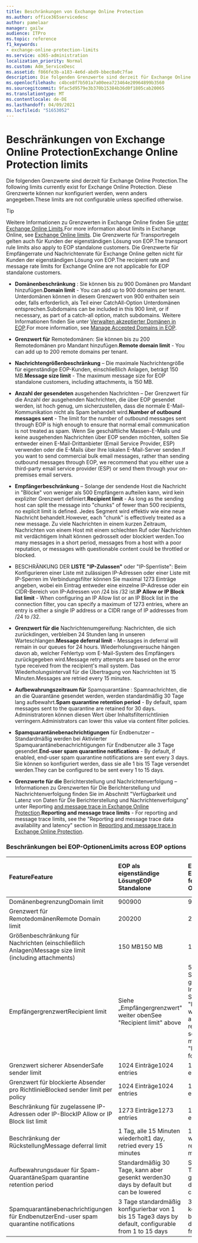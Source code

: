 ```yaml
---
title: Beschränkungen von Exchange Online Protection
ms.author: office365servicedesc
author: pamelaar
manager: gailw
audience: ITPro
ms.topic: reference
f1_keywords:
- exchange-online-protection-limits
ms.service: o365-administration
localization_priority: Normal
ms.custom: Adm_ServiceDesc
ms.assetid: f866fe3b-a183-4e6d-abd9-bbec0a0c7fae
description: Die folgenden Grenzwerte sind derzeit für Exchange Online Protection. Diese Grenzwerte können nur konfiguriert werden, wenn anders angegeben.
ms.openlocfilehash: c4bce8f7b501a7a00eea723464e20964899b3560
ms.sourcegitcommit: 9fac5d9579e3b370b15384b36d0f1805cab20065
ms.translationtype: MT
ms.contentlocale: de-DE
ms.lasthandoff: 04/09/2021
ms.locfileid: "51653052"
---
```

# <a name="exchange-online-protection-limits"></a><span data-ttu-id="fe0ba-104">Beschränkungen von Exchange Online Protection</span><span class="sxs-lookup"><span data-stu-id="fe0ba-104">Exchange Online Protection limits</span></span>

<span data-ttu-id="fe0ba-105">Die folgenden Grenzwerte sind derzeit für Exchange Online Protection.</span><span class="sxs-lookup"><span data-stu-id="fe0ba-105">The following limits currently exist for Exchange Online Protection.</span></span> <span data-ttu-id="fe0ba-106">Diese Grenzwerte können nur konfiguriert werden, wenn anders angegeben.</span><span class="sxs-lookup"><span data-stu-id="fe0ba-106">These limits are not configurable unless specified otherwise.</span></span> 
  
> [!TIP]
> <span data-ttu-id="fe0ba-107">Weitere Informationen zu Grenzwerten in Exchange Online finden Sie [unter Exchange Online Limits](../exchange-online-service-description/exchange-online-limits.md).</span><span class="sxs-lookup"><span data-stu-id="fe0ba-107">For more information about limits in Exchange Online, see [Exchange Online limits](../exchange-online-service-description/exchange-online-limits.md).</span></span> <span data-ttu-id="fe0ba-108">Die Grenzwerte für Transportregeln gelten auch für Kunden der eigenständigen Lösung von EOP.</span><span class="sxs-lookup"><span data-stu-id="fe0ba-108">The transport rule limits also apply to EOP standalone customers.</span></span> <span data-ttu-id="fe0ba-109">Die Grenzwerte für Empfängerrate und Nachrichtenrate für Exchange Online gelten nicht für Kunden der eigenständigen Lösung von EOP.</span><span class="sxs-lookup"><span data-stu-id="fe0ba-109">The recipient rate and message rate limits for Exchange Online are not applicable for EOP standalone customers.</span></span> 
  
- <span data-ttu-id="fe0ba-110">**Domänenbeschränkung** : Sie können bis zu 900 Domänen pro Mandant hinzufügen.</span><span class="sxs-lookup"><span data-stu-id="fe0ba-110">**Domain limit** - You can add up to 900 domains per tenant.</span></span> <span data-ttu-id="fe0ba-111">Unterdomänen können in diesem Grenzwert von 900 enthalten sein oder, falls erforderlich, als Teil einer CatchAll-Option Unterdomänen entsprechen.</span><span class="sxs-lookup"><span data-stu-id="fe0ba-111">Subdomains can be included in this 900 limit, or if necessary, as part of a catch-all option, match subdomains.</span></span> <span data-ttu-id="fe0ba-112">Weitere Informationen finden Sie unter [Verwalten akzeptierter Domänen in EOP](/microsoft-365/security/office-365-security/exchange-online-protection-overview).</span><span class="sxs-lookup"><span data-stu-id="fe0ba-112">For more information, see [Manage Accepted Domains in EOP](/microsoft-365/security/office-365-security/exchange-online-protection-overview).</span></span>

- <span data-ttu-id="fe0ba-113">**Grenzwert für** Remotedomänen: Sie können bis zu 200 Remotedomänen pro Mandant hinzufügen.</span><span class="sxs-lookup"><span data-stu-id="fe0ba-113">**Remote domain limit** - You can add up to 200 remote domains per tenant.</span></span>
    
- <span data-ttu-id="fe0ba-114">**Nachrichtengrößenbeschränkung** – Die maximale Nachrichtengröße für eigenständige EOP-Kunden, einschließlich Anlagen, beträgt 150 MB.</span><span class="sxs-lookup"><span data-stu-id="fe0ba-114">**Message size limit** - The maximum message size for EOP standalone customers, including attachments, is 150 MB.</span></span> 
    
- <span data-ttu-id="fe0ba-115">**Anzahl der gesendeten** ausgehenden Nachrichten – Der Grenzwert für die Anzahl der ausgehenden Nachrichten, die über EOP gesendet werden, ist hoch genug, um sicherzustellen, dass die normale E-Mail-Kommunikation nicht als Spam behandelt wird.</span><span class="sxs-lookup"><span data-stu-id="fe0ba-115">**Number of outbound messages sent** - The limit for the number of outbound messages sent through EOP is high enough to ensure that normal email communication is not treated as spam.</span></span> <span data-ttu-id="fe0ba-116">Wenn Sie geschäftliche Massen-E-Mails und keine ausgehenden Nachrichten über EOP senden möchten, sollten Sie entweder einen E-Mail-Drittanbieter (Email Service Provider, ESP) verwenden oder die E-Mails über Ihre lokalen E-Mail-Server senden.</span><span class="sxs-lookup"><span data-stu-id="fe0ba-116">If you want to send commercial bulk email messages, rather than sending outbound messages through EOP, we recommend that you either use a third-party email service provider (ESP) or send them through your on-premises email servers.</span></span> 
    
- <span data-ttu-id="fe0ba-117">**Empfängerbeschränkung** – Solange der sendende Host die Nachricht in "Blöcke" von weniger als 500 Empfängern aufteilen kann, wird kein expliziter Grenzwert definiert.</span><span class="sxs-lookup"><span data-stu-id="fe0ba-117">**Recipient limit** - As long as the sending host can split the message into "chunks" of fewer than 500 recipients, no explicit limit is defined.</span></span> <span data-ttu-id="fe0ba-118">Jedes Segment wird effektiv wie eine neue Nachricht behandelt.</span><span class="sxs-lookup"><span data-stu-id="fe0ba-118">However, each "chunk" is effectively treated as a new message.</span></span> <span data-ttu-id="fe0ba-119">Zu viele Nachrichten in einem kurzen Zeitraum, Nachrichten von einem Host mit einem schlechten Ruf oder Nachrichten mit verdächtigem Inhalt können gedrosselt oder blockiert werden.</span><span class="sxs-lookup"><span data-stu-id="fe0ba-119">Too many messages in a short period, messages from a host with a poor reputation, or messages with questionable content could be throttled or blocked.</span></span> 
    
- <span data-ttu-id="fe0ba-120">BESCHRÄNKUNG DER **LISTE "IP-Zulassen"** oder "IP-Sperrliste": Beim Konfigurieren einer Liste mit zulässigen IP-Adressen oder einer Liste mit IP-Sperren im Verbindungsfilter können Sie maximal 1273 Einträge angeben, wobei ein Eintrag entweder eine einzelne IP-Adresse oder ein CIDR-Bereich von IP-Adressen von /24 bis /32 ist.</span><span class="sxs-lookup"><span data-stu-id="fe0ba-120">**IP Allow or IP Block list limit** - When configuring an IP Allow list or an IP Block list in the connection filter, you can specify a maximum of 1273 entries, where an entry is either a single IP address or a CIDR range of IP addresses from /24 to /32.</span></span> 
    
- <span data-ttu-id="fe0ba-121">**Grenzwert für die** Nachrichtenumgereifung: Nachrichten, die sich zurückdingen, verbleiben 24 Stunden lang in unseren Warteschlangen.</span><span class="sxs-lookup"><span data-stu-id="fe0ba-121">**Message deferral limit** - Messages in deferral will remain in our queues for 24 hours.</span></span> <span data-ttu-id="fe0ba-122">Wiederholungsversuche hängen davon ab, welcher Fehlertyp vom E-Mail-System des Empfängers zurückgegeben wird.</span><span class="sxs-lookup"><span data-stu-id="fe0ba-122">Message retry attempts are based on the error type received from the recipient's mail system.</span></span> <span data-ttu-id="fe0ba-123">Das Wiederholungsintervall für die Übertragung von Nachrichten ist 15 Minuten.</span><span class="sxs-lookup"><span data-stu-id="fe0ba-123">Messages are retried every 15 minutes.</span></span> 
    
- <span data-ttu-id="fe0ba-124">**Aufbewahrungszeitraum für** Spamquarantäne : Spamnachrichten, die an die Quarantäne gesendet werden, werden standardmäßig 30 Tage lang aufbewahrt.</span><span class="sxs-lookup"><span data-stu-id="fe0ba-124">**Spam quarantine retention period** - By default, spam messages sent to the quarantine are retained for 30 days.</span></span> <span data-ttu-id="fe0ba-125">Administratoren können diesen Wert über Inhaltsfilterrichtlinien verringern.</span><span class="sxs-lookup"><span data-stu-id="fe0ba-125">Administrators can lower this value via content filter policies.</span></span> 
    
- <span data-ttu-id="fe0ba-126">**Spamquarantänebenachrichtigungen** für Endbenutzer – Standardmäßig werden bei Aktivierter Spamquarantänebenachrichtigungen für Endbenutzer alle 3 Tage gesendet.</span><span class="sxs-lookup"><span data-stu-id="fe0ba-126">**End-user spam quarantine notifications** - By default, if enabled, end-user spam quarantine notifications are sent every 3 days.</span></span> <span data-ttu-id="fe0ba-127">Sie können so konfiguriert werden, dass sie alle 1 bis 15 Tage versendet werden.</span><span class="sxs-lookup"><span data-stu-id="fe0ba-127">They can be configured to be sent every 1 to 15 days.</span></span> 
    
- <span data-ttu-id="fe0ba-128">**Grenzwerte für die** Berichterstellung und Nachrichtenverfolgung – Informationen zu Grenzwerten für Die Berichterstellung und Nachrichtenverfolgung finden Sie im Abschnitt "Verfügbarkeit und Latenz von Daten für Die Berichterstellung und Nachrichtenverfolgung" unter Reporting [and message trace in Exchange Online Protection](/microsoft-365/security/office-365-security/reporting-and-message-trace-in-exchange-online-protection).</span><span class="sxs-lookup"><span data-stu-id="fe0ba-128">**Reporting and message trace limits** - For reporting and message trace limits, see the "Reporting and message trace data availability and latency" section in [Reporting and message trace in Exchange Online Protection](/microsoft-365/security/office-365-security/reporting-and-message-trace-in-exchange-online-protection).</span></span>
    
### <a name="limits-across-eop-options"></a><span data-ttu-id="fe0ba-129">Beschränkungen bei EOP-Optionen</span><span class="sxs-lookup"><span data-stu-id="fe0ba-129">Limits across EOP options</span></span>

| <span data-ttu-id="fe0ba-130">Feature</span><span class="sxs-lookup"><span data-stu-id="fe0ba-130">Feature</span></span> | <span data-ttu-id="fe0ba-131">EOP als eigenständige Lösung</span><span class="sxs-lookup"><span data-stu-id="fe0ba-131">EOP Standalone</span></span> | <span data-ttu-id="fe0ba-132">EOP-Funktionen in Exchange Online</span><span class="sxs-lookup"><span data-stu-id="fe0ba-132">EOP features in Exchange Online</span></span> | <span data-ttu-id="fe0ba-133">Exchange Enterprise CAL mit Diensten</span><span class="sxs-lookup"><span data-stu-id="fe0ba-133">Exchange Enterprise CAL with Services</span></span> |
|:-----|:-----|:-----|:-----|
|<span data-ttu-id="fe0ba-134">Domänenbegrenzung</span><span class="sxs-lookup"><span data-stu-id="fe0ba-134">Domain limit</span></span>  <br/> |<span data-ttu-id="fe0ba-135">900</span><span class="sxs-lookup"><span data-stu-id="fe0ba-135">900</span></span>  <br/> |<span data-ttu-id="fe0ba-136">900</span><span class="sxs-lookup"><span data-stu-id="fe0ba-136">900</span></span>  <br/> |<span data-ttu-id="fe0ba-137">900</span><span class="sxs-lookup"><span data-stu-id="fe0ba-137">900</span></span>  <br/> |
|<span data-ttu-id="fe0ba-138">Grenzwert für Remotedomänen</span><span class="sxs-lookup"><span data-stu-id="fe0ba-138">Remote Domain limit</span></span>  <br/> |<span data-ttu-id="fe0ba-139">200</span><span class="sxs-lookup"><span data-stu-id="fe0ba-139">200</span></span>  <br/> |<span data-ttu-id="fe0ba-140">200</span><span class="sxs-lookup"><span data-stu-id="fe0ba-140">200</span></span>  <br/> |<span data-ttu-id="fe0ba-141">200</span><span class="sxs-lookup"><span data-stu-id="fe0ba-141">200</span></span>  <br/> |
|<span data-ttu-id="fe0ba-142">Größenbeschränkung für Nachrichten (einschließlich Anlagen)</span><span class="sxs-lookup"><span data-stu-id="fe0ba-142">Message size limit (including attachments)</span></span>  <br/> |<span data-ttu-id="fe0ba-143">150 MB</span><span class="sxs-lookup"><span data-stu-id="fe0ba-143">150 MB</span></span>  <br/> |<span data-ttu-id="fe0ba-144">150 MB</span><span class="sxs-lookup"><span data-stu-id="fe0ba-144">150 MB</span></span>  <br/> |<span data-ttu-id="fe0ba-145">150 MB</span><span class="sxs-lookup"><span data-stu-id="fe0ba-145">150 MB</span></span>  <br/> |
|<span data-ttu-id="fe0ba-146">Empfängergrenzwert</span><span class="sxs-lookup"><span data-stu-id="fe0ba-146">Recipient limit</span></span>  <br/> |<span data-ttu-id="fe0ba-147">Siehe „Empfängergrenzwert" weiter oben</span><span class="sxs-lookup"><span data-stu-id="fe0ba-147">See "Recipient limit" above</span></span>  <br/> |<span data-ttu-id="fe0ba-148">500 Empfänger beim Senden von einem gehosteten Postfach; Informationen finden Sie unter "Empfängergrenzwert" weiter oben bei anderen Szenarien</span><span class="sxs-lookup"><span data-stu-id="fe0ba-148">500 recipients when sending from a hosted mailbox; see "Recipient limit" above for other scenarios</span></span>  <br/> |<span data-ttu-id="fe0ba-149">Siehe „Empfängergrenzwert" weiter oben</span><span class="sxs-lookup"><span data-stu-id="fe0ba-149">See "Recipient limit" above</span></span>  <br/> |
|<span data-ttu-id="fe0ba-150">Grenzwert sicherer Absender</span><span class="sxs-lookup"><span data-stu-id="fe0ba-150">Safe sender limit</span></span>  <br/> |<span data-ttu-id="fe0ba-151">1024 Einträge</span><span class="sxs-lookup"><span data-stu-id="fe0ba-151">1024 entries</span></span>  <br/> |<span data-ttu-id="fe0ba-152">1024 Einträge</span><span class="sxs-lookup"><span data-stu-id="fe0ba-152">1024 entries</span></span>  <br/> ||
|<span data-ttu-id="fe0ba-153">Grenzwert für blockierte Absender pro Richtlinie</span><span class="sxs-lookup"><span data-stu-id="fe0ba-153">Blocked sender limit per policy</span></span>  <br/> |<span data-ttu-id="fe0ba-154">1024 Einträge</span><span class="sxs-lookup"><span data-stu-id="fe0ba-154">1024 entries</span></span>  <br/> |<span data-ttu-id="fe0ba-155">1024 Einträge</span><span class="sxs-lookup"><span data-stu-id="fe0ba-155">1024 entries</span></span>  <br/> ||
|<span data-ttu-id="fe0ba-156">Beschränkung für zugelassene IP-Adressen oder IP-Block</span><span class="sxs-lookup"><span data-stu-id="fe0ba-156">IP Allow or IP Block list limit</span></span>  <br/> |<span data-ttu-id="fe0ba-157">1273 Einträge</span><span class="sxs-lookup"><span data-stu-id="fe0ba-157">1273 entries</span></span>  <br/> |<span data-ttu-id="fe0ba-158">1273 Einträge</span><span class="sxs-lookup"><span data-stu-id="fe0ba-158">1273 entries</span></span>  <br/> |<span data-ttu-id="fe0ba-159">1273 Einträge</span><span class="sxs-lookup"><span data-stu-id="fe0ba-159">1273 entries</span></span>  <br/> |
|<span data-ttu-id="fe0ba-160">Beschränkung der Rückstellung</span><span class="sxs-lookup"><span data-stu-id="fe0ba-160">Message deferral limit</span></span>  <br/> |<span data-ttu-id="fe0ba-161">1 Tag, alle 15 Minuten wiederholt</span><span class="sxs-lookup"><span data-stu-id="fe0ba-161">1 day, retried every 15 minutes</span></span>  <br/> |<span data-ttu-id="fe0ba-162">1 Tag, alle 15 Minuten wiederholt</span><span class="sxs-lookup"><span data-stu-id="fe0ba-162">1 day, retried every 15 minutes</span></span>  <br/> |<span data-ttu-id="fe0ba-163">1 Tag, alle 15 Minuten wiederholt</span><span class="sxs-lookup"><span data-stu-id="fe0ba-163">1 day, retried every 15 minutes</span></span>  <br/> |
|<span data-ttu-id="fe0ba-164">Aufbewahrungsdauer für Spam-Quarantäne</span><span class="sxs-lookup"><span data-stu-id="fe0ba-164">Spam quarantine retention period</span></span>  <br/> |<span data-ttu-id="fe0ba-165">Standardmäßig 30 Tage, kann aber gesenkt werden</span><span class="sxs-lookup"><span data-stu-id="fe0ba-165">30 days by default but can be lowered</span></span>  <br/> |<span data-ttu-id="fe0ba-166">Standardmäßig 30 Tage, kann aber gesenkt werden</span><span class="sxs-lookup"><span data-stu-id="fe0ba-166">30 days by default but can be lowered</span></span>  <br/> |<span data-ttu-id="fe0ba-167">Standardmäßig 30 Tage, kann aber gesenkt werden</span><span class="sxs-lookup"><span data-stu-id="fe0ba-167">30 days by default but can be lowered</span></span>  <br/> |
|<span data-ttu-id="fe0ba-168">Spamquarantänebenachrichtigungen für Endbenutzer</span><span class="sxs-lookup"><span data-stu-id="fe0ba-168">End-user spam quarantine notifications</span></span>  <br/> |<span data-ttu-id="fe0ba-169">3 Tage standardmäßig konfigurierbar von 1 bis 15 Tage</span><span class="sxs-lookup"><span data-stu-id="fe0ba-169">3 days by default, configurable from 1 to 15 days</span></span>  <br/> |<span data-ttu-id="fe0ba-170">3 Tage standardmäßig konfigurierbar von 1 bis 15 Tage</span><span class="sxs-lookup"><span data-stu-id="fe0ba-170">3 days by default, configurable from 1 to 15 days</span></span>  <br/> |<span data-ttu-id="fe0ba-171">3 Tage standardmäßig konfigurierbar von 1 bis 15 Tage</span><span class="sxs-lookup"><span data-stu-id="fe0ba-171">3 days by default, configurable from 1 to 15 days</span></span>  <br/> |
